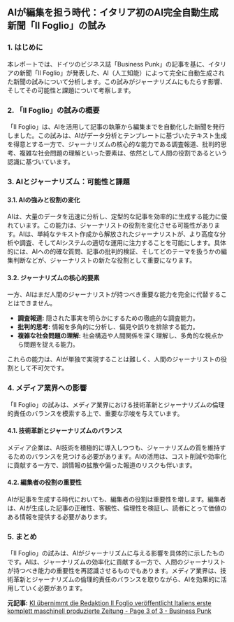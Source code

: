 ## AIが編集を担う時代：イタリア初のAI完全自動生成新聞「Il Foglio」の試み

### 1. はじめに

本レポートでは、ドイツのビジネス誌「Business Punk」の記事を基に、イタリアの新聞「Il Foglio」が発表した、AI（人工知能）によって完全に自動生成された新聞の試みについて分析します。この試みがジャーナリズムにもたらす影響、そしてその可能性と課題について考察します。

### 2. 「Il Foglio」の試みの概要

「Il Foglio」は、AIを活用して記事の執筆から編集までを自動化した新聞を発行しました。この試みは、AIがデータ分析とテンプレートに基づいたテキスト生成を得意とする一方で、ジャーナリズムの核心的な能力である調査報道、批判的思考、複雑な社会問題の理解といった要素は、依然として人間の役割であるという認識に基づいています。

### 3. AIとジャーナリズム：可能性と課題

#### 3.1. AIの強みと役割の変化

AIは、大量のデータを迅速に分析し、定型的な記事を効率的に生成する能力に優れています。この能力は、ジャーナリストの役割を変化させる可能性があります。AIは、単純なテキスト作成から解放されたジャーナリストが、より高度な分析や調査、そしてAIシステムの適切な運用に注力することを可能にします。具体的には、AIへの的確な質問、記事の批判的検証、そしてどのテーマを扱うかの編集判断などが、ジャーナリストの新たな役割として重要になります。

#### 3.2. ジャーナリズムの核心的要素

一方、AIはまだ人間のジャーナリストが持つべき重要な能力を完全に代替することはできません。

* **調査報道:** 隠された事実を明らかにするための徹底的な調査能力。
* **批判的思考:** 情報を多角的に分析し、偏見や誤りを排除する能力。
* **複雑な社会問題の理解:** 社会構造や人間関係を深く理解し、多角的な視点から問題を捉える能力。

これらの能力は、AIが単独で実現することは難しく、人間のジャーナリストの役割として不可欠です。

### 4. メディア業界への影響

「Il Foglio」の試みは、メディア業界における技術革新とジャーナリズムの倫理的責任のバランスを模索する上で、重要な示唆を与えています。

#### 4.1. 技術革新とジャーナリズムのバランス

メディア企業は、AI技術を積極的に導入しつつも、ジャーナリズムの質を維持するためのバランスを見つける必要があります。AIの活用は、コスト削減や効率化に貢献する一方で、誤情報の拡散や偏った報道のリスクも伴います。

#### 4.2. 編集者の役割の重要性

AIが記事を生成する時代においても、編集者の役割は重要性を増します。編集者は、AIが生成した記事の正確性、客観性、倫理性を検証し、読者にとって価値のある情報を提供する必要があります。

### 5. まとめ

「Il Foglio」の試みは、AIがジャーナリズムに与える影響を具体的に示したものです。AIは、ジャーナリズムの効率化に貢献する一方で、人間のジャーナリストが持つべき能力の重要性を再認識させるものでもあります。メディア業界は、技術革新とジャーナリズムの倫理的責任のバランスを取りながら、AIを効果的に活用していく必要があります。



**元記事:** [KI übernimmt die Redaktion Il Foglio veröffentlicht Italiens erste komplett maschinell produzierte Zeitung - Page 3 of 3 - Business Punk](https://www.business-punk.com/2025/03/ki-uebernimmt-die-redaktion-il-foglio-veroeffentlicht-italiens-erste-komplett-maschinell-produzierte-zeitung/3/)